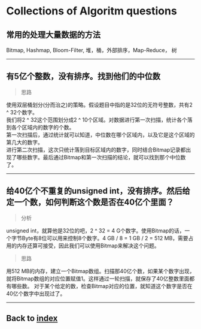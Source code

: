 # Collections of Algoritm questions

## 常用的处理大量数据的方法
Bitmap, Hashmap, Bloom-Filter, 堆，桶，外部排序，Map-Reduce， 树

***
## 有5亿个整数，没有排序。找到他们的中位数
> 思路

使用双层桶划分(分而治之)的策略。假设题目中指的是32位的无符号整数，共有2 ^ 32个数字。<br />
我们将2 ^ 32这个范围划分成2 ^ 10个区域。对数据进行第一次扫描，统计各个落到各个区域内的数字的个数。<br />
第一次扫描后，通过统计就可以知道，中位数在哪个区域内，以及它是这个区域的第几大的数字。<br />
进行第二次扫描，这次只统计落到目标区域内的数字，同时结合Bitmap记录都出现了哪些数字。最后通过Bitmap和第一次扫描的结论，就可以找到那个中位数了。

***
## 给40亿个不重复的unsigned int，没有排序。然后给定一个数，如何判断这个数是否在40亿个里面？
> 分析

unsigned int，就算他是32位的吧，2 ^ 32 = 4 G个数字。使用Bitmap的话，一个字节Byte有8位可以用来控制8个数字。4 GB / 8 = 1 GB / 2 = 512 MB，需要占用的内存还算可接受，因此我们可以使用Bitmap来解决这个问题。

> 思路

用512 MB的内存，建立一个Bitmap数组。扫描那40亿个数，如果某个数字出现，就将Bitmap数组的对应位置赋值1。这样通过一轮扫描，就保存了40亿整数里面都有哪些数。
对于某个给定的数，检查Bitmap对应的位置，就知道这个数字是否在40亿个数字中出现过了。

***
## Back to [index](./index.md)
